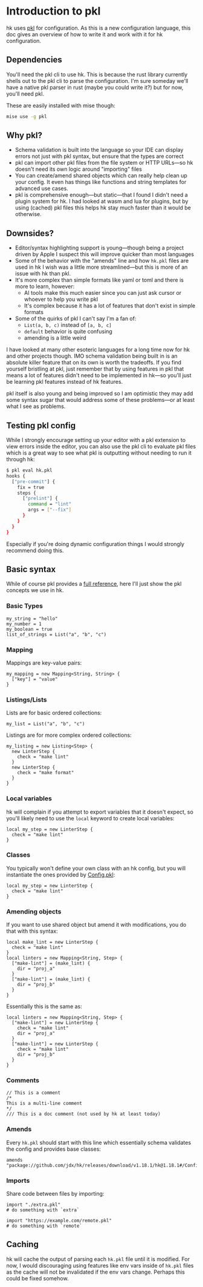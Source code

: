 # Introduction to pkl

hk uses [pkl](https://pkl-lang.org/) for configuration. As this is a new configuration language, this doc gives an overview of how to write
it and work with it for hk configuration.

## Dependencies

You'll need the pkl cli to use hk. This is because the rust library currently shells out to the pkl cli to parse the configuration. I'm sure someday we'll have a native pkl parser in rust (maybe you could write it?) but for now, you'll need pkl.

These are easily installed with mise though:

```sh
mise use -g pkl
```

## Why pkl?

* Schema validation is built into the language so your IDE can display errors not just with pkl syntax, but ensure that the types are correct
* pkl can import other pkl files from the file system or HTTP URLs—so hk doesn't need its own logic around "importing" files
* You can create/amend shared objects which can really help clean up your config. It even has things like functions and string templates for advanced use cases.
* pkl is comprehensive enough—but static—that I found I didn't need a plugin system for hk. I had looked at wasm and lua for plugins, but by using (cached) pkl files this helps hk stay much faster than it would be otherwise.

## Downsides?

* Editor/syntax highlighting support is young—though being a project driven by Apple I suspect this will improve quicker than most languages
* Some of the behavior with the "amends" line and how `hk.pkl` files are used in hk I wish was a little more streamlined—but this is more of an issue with hk than pkl.
* It's more complex than simple formats like yaml or toml and there is more to learn, however:
  * AI tools make this much easier since you can just ask cursor or whoever to help you write pkl
  * It's complex because it has a lot of features that don't exist in simple formats
* Some of the quirks of pkl I can't say I'm a fan of:
  * `List(a, b, c)` instead of `[a, b, c]`
  * `default` behavior is quite confusing
  * amending is a little weird

I have looked at many other esoteric languages for a long time now for hk and other projects though. IMO schema validation being built in
is an absolute killer feature that on its own is worth the tradeoffs. If you find yourself bristling at pkl, just remember that by using
features in pkl that means a lot of features didn't need to be implemented in hk—so you'll just be learning pkl features instead of hk features.

pkl itself is also young and being improved so I am optimistic they may add some syntax sugar that would address some of these problems—or
at least what I see as problems.

## Testing pkl config

While I strongly encourage setting up your editor with a pkl extension to view errors inside the editor, you can also use the pkl cli to evaluate pkl files which is a great way to see what pkl is outputting without needing to run it through hk:

```sh
$ pkl eval hk.pkl
hooks {
  ["pre-commit"] {
    fix = true
    steps {
      ["prelint"] {
        command = "lint"
        args = ["--fix"]
      }
    }
  }
}
```

Especially if you're doing dynamic configuration things I would strongly recommend doing this.

## Basic syntax

While of course pkl provides a [full reference](https://pkl-lang.org/main/current/language-reference/index.html), here I'll just show the pkl
concepts we use in hk.

### Basic Types

```pkl
my_string = "hello"
my_number = 1
my_boolean = true
list_of_strings = List("a", "b", "c")
```

### Mapping

Mappings are key-value pairs:

```pkl
my_mapping = new Mapping<String, String> {
  ["key"] = "value"
}
```

### Listings/Lists

Lists are for basic ordered collections:

```pkl
my_list = List("a", "b", "c")
```

Listings are for more complex ordered collections:

```pkl
my_listing = new Listing<Step> {
  new LinterStep {
    check = "make lint"
  }
  new LinterStep {
    check = "make format"
  }
}
```

### Local variables

hk will complain if you attempt to export variables that it doesn't expect, so you'll likely need to use the `local` keyword to create local variables:

```pkl
local my_step = new LinterStep {
  check = "make lint"
}
```

### Classes

You typically won't define your own class with an hk config, but you will instantiate the ones provided by [Config.pkl](https://github.com/jdx/hk/blob/main/pkl/Config.pkl):

```pkl
local my_step = new LinterStep {
  check = "make lint"
}
```

### Amending objects

If you want to use shared object but amend it with modifications, you do that with this syntax:

```pkl
local make_lint = new LinterStep {
  check = "make lint"
}
local linters = new Mapping<String, Step> {
  ["make-lint"] = (make_lint) {
    dir = "proj_a"
  }
  ["make-lint"] = (make_lint) {
    dir = "proj_b"
  }
}
```

Essentially this is the same as:

```pkl
local linters = new Mapping<String, Step> {
  ["make-lint"] = new LinterStep {
    check = "make lint"
    dir = "proj_a"
  }
  ["make-lint"] = new LinterStep {
    check = "make lint"
    dir = "proj_b"
  }
}
```

### Comments

```pkl
// This is a comment
/*
This is a multi-line comment
*/
/// This is a doc comment (not used by hk at least today)
```

### Amends

Every `hk.pkl` should start with this line which essentially schema validates the config and provides base classes:

```pkl
amends "package://github.com/jdx/hk/releases/download/v1.18.1/hk@1.18.1#/Config.pkl"
```

### Imports

Share code between files by importing:

```pkl
import "./extra.pkl"
# do something with `extra`

import "https://example.com/remote.pkl"
# do something with `remote`
```

## Caching

hk will cache the output of parsing each `hk.pkl` file until it is modified. For now, I would discouraging using features like env vars inside of `hk.pkl` files as the cache will not be invalidated if the env vars change. Perhaps this could be fixed somehow.
